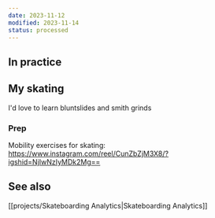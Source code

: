 ```yaml
---
date: 2023-11-12
modified: 2023-11-14
status: processed
---
```


## In practice

## My skating

I'd love to learn bluntslides and smith grinds

### Prep
Mobility exercises for skating: <https://www.instagram.com/reel/CunZbZjM3X8/?igshid=NjIwNzIyMDk2Mg==>

## See also
[[projects/Skateboarding Analytics|Skateboarding Analytics]]